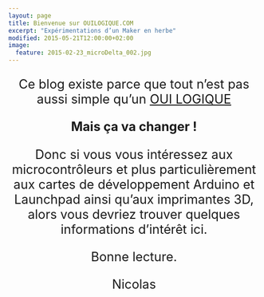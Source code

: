 ```yaml
---
layout: page
title: Bienvenue sur OUILOGIQUE.COM
excerpt: "Expérimentations d’un Maker en herbe"
modified: 2015-05-21T12:00:00+02:00
image:
  feature: 2015-02-23_microDelta_002.jpg
---
```



<p style="text-align:center; font-size:180%">Ce blog existe parce que tout n’est pas aussi simple qu’un <a href="http://fr.wikipedia.org/wiki/Fonction_OUI">OUI LOGIQUE</a></p>

<p style="text-align:center; font-size:180%; font-weight: bold">Mais ça va changer !</p>


<p style="text-align:center; font-size:180%">Donc si vous vous intéressez aux microcontrôleurs et plus particulièrement aux cartes de développement Arduino et Launchpad ainsi qu’aux imprimantes 3D, alors vous devriez trouver quelques informations d’intérêt ici.</p>


<p style="text-align:center; font-size:180%">Bonne lecture.</p>

<p style="text-align:center; font-size:180%">Nicolas</p>